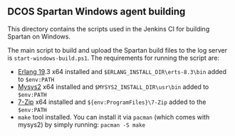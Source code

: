 ## DCOS Spartan Windows agent building

This directory contains the scripts used in the Jenkins CI for building Spartan on Windows.

The main script to build and upload the Spartan build files to the log server is `start-windows-build.ps1`. The requirements for running the script are:

- [Erlang 19](https://www.erlang.org/downloads/19.3).3 x64 installed and `$ERLANG_INSTALL_DIR\erts-8.3\bin` added to `$env:PATH`
- [Mysys2](http://www.msys2.org/) x64 installed and `$MYSYS2_INSTALL_DIR\usr\bin` added to `$env:PATH`
- [7-Zip](http://www.7-zip.org/download.html) x64 installed and `${env:ProgramFiles}\7-Zip` added to the `$env:PATH`
- `make` tool installed. You can install it via `pacman` (which comes with mysys2) by simply running: `pacman -S make`
